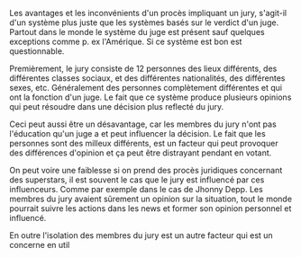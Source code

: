 Les avantages et les inconvénients d'un procès impliquant un jury, s'agit-il d'un système plus juste que les systèmes basés sur le verdict d'un juge. Partout dans le monde le système du juge est présent sauf quelques exceptions comme p. ex l'Amérique. Si ce système est bon est questionnable.

Premièrement, le jury consiste de 12 personnes des lieux différents, des différentes classes sociaux, et des différentes nationalités, des différentes sexes, etc. Généralement des personnes complètement différentes et qui ont la fonction d'un juge.
Le fait que ce système produce plusieurs opinions qui peut résoudre dans une décision plus reflecté du jury. 

Ceci peut aussi être un désavantage, car les membres du jury n'ont pas l'éducation qu'un juge a et peut influencer la décision. Le fait que les personnes sont des milleux différents, est un facteur qui peut provoquer des différences d'opinion et ça peut être distrayant pendant en votant.

On peut voire une faiblesse si on prend des procès juridiques concernant des superstars, il est souvent le cas que le jury est influencé par ces influenceurs.
Comme par exemple dans le cas de Jhonny Depp. Les membres du jury avaient sûrement un opinion sur la situation, tout le monde pourrait suivre les actions dans les news et former son opinion personnel et influencé. 

En outre l'isolation des membres du jury est un autre facteur qui est un concerne en util